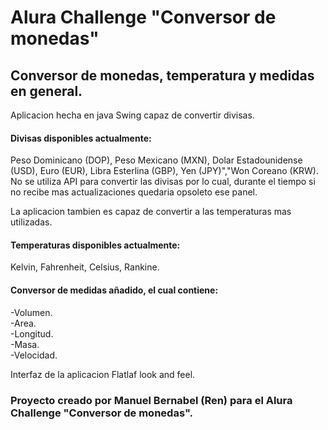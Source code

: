 # Alura Challenge "Conversor de monedas"

## Conversor de monedas, temperatura y medidas en general.


Aplicacion hecha en java Swing capaz de convertir divisas.

#### Divisas disponibles actualmente:
Peso Dominicano (DOP), Peso Mexicano (MXN), Dolar Estadounidense (USD), Euro (EUR), Libra Esterlina (GBP), Yen (JPY)","Won Coreano (KRW).
No se utiliza API para convertir las divisas por lo cual, durante el tiempo si no recibe mas actualizaciones quedaria opsoleto ese panel.

La aplicacion tambien es capaz de convertir a las temperaturas mas utilizadas.

#### Temperaturas disponibles actualmente:
Kelvin, Fahrenheit, Celsius, Rankine.

#### Conversor de medidas añadido, el cual contiene:
-Volumen.  
-Area.  
-Longitud.  
-Masa.  
-Velocidad.  

Interfaz de la aplicacion Flatlaf look and feel.

### Proyecto creado por Manuel Bernabel (Ren) para el Alura Challenge "Conversor de monedas".


